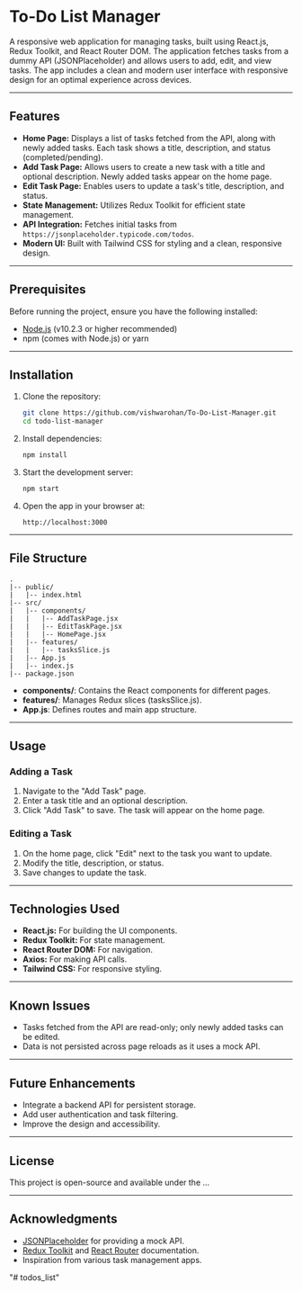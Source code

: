 # To-Do List Manager

A responsive web application for managing tasks, built using React.js, Redux Toolkit, and React Router DOM. The application fetches tasks from a dummy API (JSONPlaceholder) and allows users to add, edit, and view tasks. The app includes a clean and modern user interface with responsive design for an optimal experience across devices.

---

## Features

- **Home Page:** Displays a list of tasks fetched from the API, along with newly added tasks. Each task shows a title, description, and status (completed/pending).
- **Add Task Page:** Allows users to create a new task with a title and optional description. Newly added tasks appear on the home page.
- **Edit Task Page:** Enables users to update a task's title, description, and status.
- **State Management:** Utilizes Redux Toolkit for efficient state management.
- **API Integration:** Fetches initial tasks from `https://jsonplaceholder.typicode.com/todos`.
- **Modern UI:** Built with Tailwind CSS for styling and a clean, responsive design.

---

## Prerequisites

Before running the project, ensure you have the following installed:

- [Node.js](https://nodejs.org/) (v10.2.3 or higher recommended)
- npm (comes with Node.js) or yarn

---

## Installation

1. Clone the repository:
   ```bash
   git clone https://github.com/vishwarohan/To-Do-List-Manager.git
   cd todo-list-manager
   ```

2. Install dependencies:
   ```bash
   npm install
   ```

3. Start the development server:
   ```bash
   npm start
   ```

4. Open the app in your browser at:
   ```
   http://localhost:3000
   ```

---

## File Structure

```
.
|-- public/
|   |-- index.html
|-- src/
|   |-- components/
|   |   |-- AddTaskPage.jsx
|   |   |-- EditTaskPage.jsx
|   |   |-- HomePage.jsx
|   |-- features/
|   |   |-- tasksSlice.js
|   |-- App.js
|   |-- index.js
|-- package.json
```

- **components/**: Contains the React components for different pages.
- **features/**: Manages Redux slices (tasksSlice.js).
- **App.js**: Defines routes and main app structure.

---

## Usage

### Adding a Task
1. Navigate to the "Add Task" page.
2. Enter a task title and an optional description.
3. Click "Add Task" to save. The task will appear on the home page.

### Editing a Task
1. On the home page, click "Edit" next to the task you want to update.
2. Modify the title, description, or status.
3. Save changes to update the task.

---

## Technologies Used

- **React.js:** For building the UI components.
- **Redux Toolkit:** For state management.
- **React Router DOM:** For navigation.
- **Axios:** For making API calls.
- **Tailwind CSS:** For responsive styling.

---

## Known Issues

- Tasks fetched from the API are read-only; only newly added tasks can be edited.
- Data is not persisted across page reloads as it uses a mock API.

---

## Future Enhancements

- Integrate a backend API for persistent storage.
- Add user authentication and task filtering.
- Improve the design and accessibility.

---

## License

This project is open-source and available under the ...

---

## Acknowledgments

- [JSONPlaceholder](https://jsonplaceholder.typicode.com/) for providing a mock API.
- [Redux Toolkit](https://redux-toolkit.js.org/) and [React Router](https://reactrouter.com/) documentation.
- Inspiration from various task management apps.

"# todos_list" 

